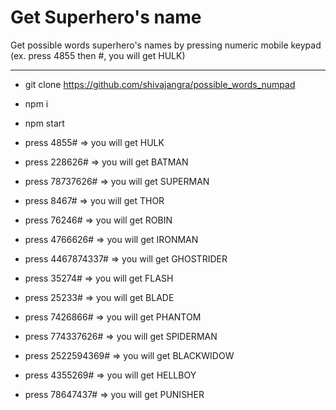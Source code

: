 # Get Superhero's name
Get possible words superhero's names by pressing numeric mobile keypad (ex. press 4855 then #, you will get HULK)

---
 - git clone https://github.com/shivajangra/possible_words_numpad
 - npm i
 - npm start

 - press 4855# => you will get HULK
 - press 228626# => you will get BATMAN
 - press 78737626# => you will get SUPERMAN
 - press 8467# => you will get THOR
 - press 76246# => you will get ROBIN
 - press 4766626# => you will get IRONMAN
 - press 4467874337# => you will get GHOSTRIDER
 - press 35274# => you will get FLASH
 - press 25233# => you will get BLADE
 - press 7426866# => you will get PHANTOM
 - press 774337626# => you will get SPIDERMAN
 - press 2522594369# => you will get BLACKWIDOW
 - press 4355269# => you will get HELLBOY
 - press 78647437# => you will get PUNISHER
